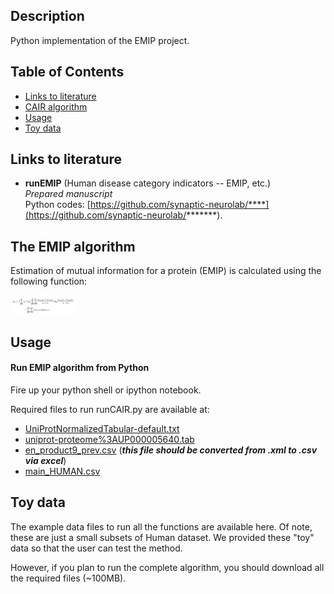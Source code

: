 ## Description
Python implementation of the EMIP project.

## Table of Contents
* [Links to literature](#links-to-literature)
* [CAIR algorithm](#The-CAIR-algorithm)  
* [Usage](#Usage)  
* [Toy data](#Toy-data)


## Links to literature 

* **runEMIP** (Human disease category indicators -- EMIP, etc.)  
_Prepared manuscript_  
Python codes: [https://github.com/synaptic-neurolab/****](https://github.com/synaptic-neurolab/*******).  


## The EMIP algorithm

Estimation of mutual information for a protein (EMIP) is calculated using the following function:

<img src="img/mutual_inf.png" height="30"> 

## Usage

#### Run EMIP algorithm from Python
Fire up your python shell or ipython notebook. 

Required files to run runCAIR.py are available at:

* [UniProtNormalizedTabular-default.txt](www.pickle.gr/Data/2.5/PICKLE2_5_UniProtNormalizedTabular-default.zip)
* [uniprot-proteome%3AUP000005640.tab](https://www.uniprot.org/uniprot/?query=proteome:UP000005640&format=tab&force=true&columns=id,reviewed,genes(PREFERRED),protein%20names,sequence,database(Orphanet),comment(INVOLVEMENT%20IN%20DISEASE),interactor&compress=yes)
* [en_product9_prev.csv](http://www.orphadata.org/data/xml/en_product9_prev.xml) (***this file should be converted from .xml to .csv via excel***)
* [main_HUMAN.csv](https://github.com/marcottelab/Gene-Ages/raw/master/Main/main_HUMAN.csv)






## Toy data
The example data files to run all the functions are available here. Of note, these are just a small subsets of Human dataset. We provided these "toy" data so that the user can test the method. 

However, if you plan to run the complete algorithm, you should download all the required files (~100MB).